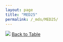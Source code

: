 ```yaml
---
layout: page
title: "MED25"
permalink: /_mds/MED25/
---
```


![](../../alns_9.28.22/aln_5HSAA064891_0.956.png?raw=true
)
[Back to Table](../../display)
